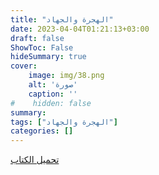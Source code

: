 ```yaml
---
title: "الهجرة والجهاد"
date: 2023-04-04T01:21:13+03:00
draft: false
ShowToc: False
hideSummary: true
cover:
    image: img/38.png
    alt: 'صورة'
    caption: ''
#    hidden: false
summary: 
tags: ["الهجرة والجهاد"]
categories: []
---
```

[تحميل الكتاب](./../../books/38.pdf)

